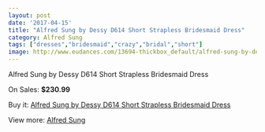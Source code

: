 ```yaml
---
layout: post
date: '2017-04-15'
title: "Alfred Sung by Dessy D614 Short Strapless Bridesmaid Dress"
category: Alfred Sung
tags: ["dresses","bridesmaid","crazy","bridal","short"]
image: http://www.eudances.com/13694-thickbox_default/alfred-sung-by-dessy-d614-short-strapless-bridesmaid-dress.jpg
---
```

Alfred Sung by Dessy D614 Short Strapless Bridesmaid Dress

On Sales: **$230.99**
<a href="https://www.eudances.com/en/alfred-sung/4123-alfred-sung-by-dessy-d614-short-strapless-bridesmaid-dress.html"><amp-img layout="responsive" width="600" height="600" src="//www.eudances.com/13694-thickbox_default/alfred-sung-by-dessy-d614-short-strapless-bridesmaid-dress.jpg" alt="Alfred Sung by Dessy D614 Short Strapless Bridesmaid Dress 0" /></a>
<a href="https://www.eudances.com/en/alfred-sung/4123-alfred-sung-by-dessy-d614-short-strapless-bridesmaid-dress.html"><amp-img layout="responsive" width="600" height="600" src="//www.eudances.com/13697-thickbox_default/alfred-sung-by-dessy-d614-short-strapless-bridesmaid-dress.jpg" alt="Alfred Sung by Dessy D614 Short Strapless Bridesmaid Dress 1" /></a>
<a href="https://www.eudances.com/en/alfred-sung/4123-alfred-sung-by-dessy-d614-short-strapless-bridesmaid-dress.html"><amp-img layout="responsive" width="600" height="600" src="//www.eudances.com/13696-thickbox_default/alfred-sung-by-dessy-d614-short-strapless-bridesmaid-dress.jpg" alt="Alfred Sung by Dessy D614 Short Strapless Bridesmaid Dress 2" /></a>
<a href="https://www.eudances.com/en/alfred-sung/4123-alfred-sung-by-dessy-d614-short-strapless-bridesmaid-dress.html"><amp-img layout="responsive" width="600" height="600" src="//www.eudances.com/13695-thickbox_default/alfred-sung-by-dessy-d614-short-strapless-bridesmaid-dress.jpg" alt="Alfred Sung by Dessy D614 Short Strapless Bridesmaid Dress 3" /></a>

Buy it: [Alfred Sung by Dessy D614 Short Strapless Bridesmaid Dress](https://www.eudances.com/en/alfred-sung/4123-alfred-sung-by-dessy-d614-short-strapless-bridesmaid-dress.html "Alfred Sung by Dessy D614 Short Strapless Bridesmaid Dress")

View more: [Alfred Sung](https://www.eudances.com/en/52-alfred-sung "Alfred Sung")